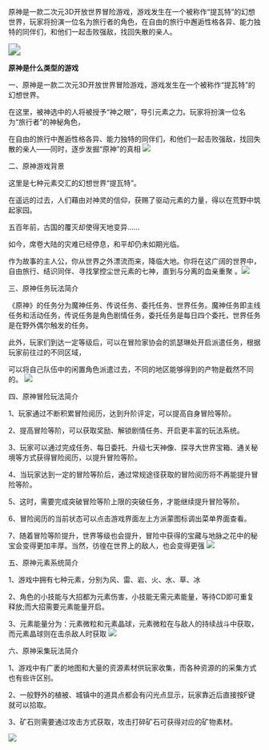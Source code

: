 原神是一款二次元3D开放世界冒险游戏，游戏发生在一个被称作“提瓦特”的幻想世界，玩家将扮演一位名为旅行者的角色，在自由的旅行中邂逅性格各异、能力独特的同伴们，和他们一起击败强敌，找回失散的亲人。

 <img src="C:\Users\86132\Documents\src=http___image.18touch.com_bdgame_202103_02_1614678185_1.jpg&refer=http___image.18touch.webp" style="zoom:150%;" />

**原神是什么类型的游戏**

一、原神是一款二次元3D开放世界冒险游戏，游戏发生在一个被称作“提瓦特”的幻想世界。

在这里，被神选中的人将被授予“神之眼”，导引元素之力。玩家将扮演一位名为“旅行者”的神秘角色，

在自由的旅行中邂逅性格各异、能力独特的同伴们，和他们一起击败强敌，找回失散的亲人——同时，逐步发掘“原神”的真相 ![](C:\Users\86132\Documents\src=http___img.nga.178.com_attachments_mon_202107_08_i2Q2o-c2xaZfT3cSzk-ka.jpg&refer=http___img.nga.178.webp)

二、原神游戏背景

这里是七种元素交汇的幻想世界“提瓦特”。

在遥远的过去，人们藉由对神灵的信仰，获赐了驱动元素的力量，得以在荒野中筑起家园。

五百年前，古国的覆灭却使得天地变异……

如今，席卷大陆的灾难已经停息，和平却仍未如期光临。

作为故事的主人公，你从世界之外漂流而来，降临大地。你将在这广阔的世界中，自由旅行、结识同伴、寻找掌控尘世元素的七神，直到与分离的血亲重聚 。![](C:\Users\86132\Documents\src=http___img.139y.com_m00_e7_6e_e8d93cb89fad7acfd6bdfd3e67bc54c6.jpg&refer=http___img.139y.webp)

三、原神任务玩法简介

《原神》的任务分为魔神任务、传说任务、委托任务、世界任务。魔神任务即主线任务和活动任务，传说任务是角色剧情任务，委托任务是每日四个委托，世界任务是在野外偶尔触发的任务。

此外，玩家们到达一定等级后，可以在冒险家协会的凯瑟琳处开启派遣任务，根据玩家前往过的不同区域，

可以将自己队伍中的闲置角色派遣过去，不同的地区能够得到的产物是截然不同的。 ![](C:\Users\86132\Documents\src=http___i1.hdslb.com_bfs_archive_06eec191b4633bab10cb14baca5dfe368e63081b.jpg&refer=http___i1.hdslb.webp)

四、原神冒险玩法简介

1、玩家通过不断积累冒险阅历，达到升阶评定，可以提高自身冒险等阶。

2、提高冒险等阶，可以获取奖励、解锁剧情任务、开启更丰富的玩法系统。

3、玩家可以通过完成任务、每日委托、升级七天神像、探寻大世界宝箱、通关秘境等方式获得冒险阅历，以提升冒险等阶。

4、当玩家达到一定的冒险等阶后，通过常规途径获取的冒险阅历将不再能提升冒险等阶。

5、这时，需要完成突破冒险等阶上限的突破任务，才能继续提升冒险等阶。

6、冒险阅历的当前状态可以点击游戏界面左上方派蒙图标调出菜单界面查看。

7、随着冒险等阶提升，世界等级也会提升，冒险中获得的宝藏与地脉之花中的秘宝会变得更加丰厚。当然，彷徨在世界上的敌人，也会变得更强 ![](C:\Users\86132\Documents\46cb0f7971f71b981211ced8d3c4398d.jpg)

五、原神元素系统简介

1、游戏中拥有七种元素，分别为风、雷、岩、火、水、草、冰

2、角色的小技能与大招都为元素伤害，小技能无需元素能量，等待CD即可重复释放;而大招需要元素能量开启。

3、元素能量分为：元素微粒和元素晶球，元素微粒在与敌人的持续战斗中获取，而元素晶球则在击杀敌人时获取 ![](C:\Users\86132\Documents\u=2843450805,2737470564&fm=253&fmt=auto&app=138&f=JPEG.webp)

六、原神采集玩法简介

1、游戏中有广袤的地图和大量的资源素材供玩家收集，而各种资源的的采集方式也有些许区别。

2、一般野外的植被、城镇中的道具点都会有闪光点显示，玩家靠近后直接按F键就可以拾取。

3、矿石则需要通过攻击方式获取，攻击打碎矿石可获得对应的矿物素材。 

![](C:\Users\86132\Documents\ce39229c948f10f4cffed79a7395f6eb.jpg)